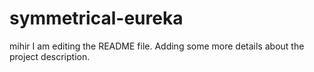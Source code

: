 # symmetrical-eureka
mihir
I am editing the README file. Adding some more details about the project description.

